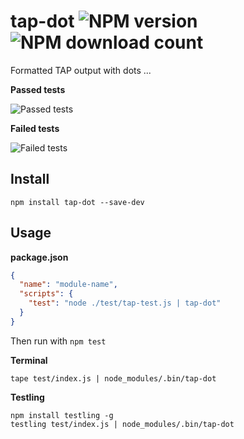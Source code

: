 # tap-dot ![NPM version](https://img.shields.io/npm/v/tap-dot.svg?style=flat-square) ![NPM download count](https://img.shields.io/npm/dm/tap-dot.svg?style=flat-square)

Formatted TAP output with dots ...

**Passed tests**

![Passed tests](https://i.cloudup.com/NUrIyLYHct.png)

**Failed tests**

![Failed tests](https://i.cloudup.com/70SmvILs9I.png)
 
## Install
 
```
npm install tap-dot --save-dev
```
 
## Usage

**package.json**

```json
{
  "name": "module-name",
  "scripts": {
    "test": "node ./test/tap-test.js | tap-dot"
  }
}
```

Then run with `npm test`
 
**Terminal**

```
tape test/index.js | node_modules/.bin/tap-dot
``` 

**Testling**

```
npm install testling -g
testling test/index.js | node_modules/.bin/tap-dot
```

